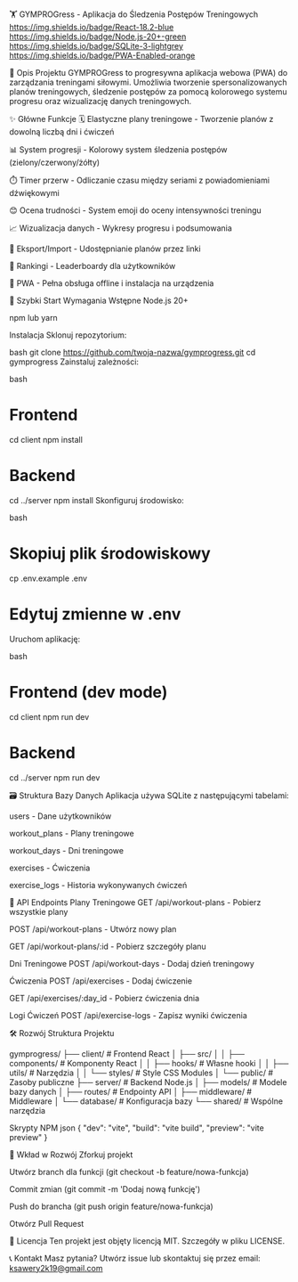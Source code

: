 🏋️ GYMPROGress - Aplikacja do Śledzenia Postępów Treningowych
https://img.shields.io/badge/React-18.2-blue
https://img.shields.io/badge/Node.js-20+-green
https://img.shields.io/badge/SQLite-3-lightgrey
https://img.shields.io/badge/PWA-Enabled-orange

📖 Opis Projektu
GYMPROGress to progresywna aplikacja webowa (PWA) do zarządzania treningami siłowymi. Umożliwia tworzenie spersonalizowanych planów treningowych, śledzenie postępów za pomocą kolorowego systemu progresu oraz wizualizację danych treningowych.

✨ Główne Funkcje
🗓️ Elastyczne plany treningowe - Tworzenie planów z dowolną liczbą dni i ćwiczeń

📊 System progresji - Kolorowy system śledzenia postępów (zielony/czerwony/żółty)

⏱️ Timer przerw - Odliczanie czasu między seriami z powiadomieniami dźwiękowymi

😊 Ocena trudności - System emoji do oceny intensywności treningu

📈 Wizualizacja danych - Wykresy progresu i podsumowania

🔗 Eksport/Import - Udostępnianie planów przez linki

👥 Rankingi - Leaderboardy dla użytkowników

📱 PWA - Pełna obsługa offline i instalacja na urządzenia

🚀 Szybki Start
Wymagania Wstępne
Node.js 20+

npm lub yarn

Instalacja
Sklonuj repozytorium:

bash
git clone https://github.com/twoja-nazwa/gymprogress.git
cd gymprogress
Zainstaluj zależności:

bash
# Frontend
cd client
npm install

# Backend
cd ../server
npm install
Skonfiguruj środowisko:

bash
# Skopiuj plik środowiskowy
cp .env.example .env
# Edytuj zmienne w .env
Uruchom aplikację:

bash
# Frontend (dev mode)
cd client
npm run dev

# Backend
cd ../server
npm run dev

🗃️ Struktura Bazy Danych
Aplikacja używa SQLite z następującymi tabelami:

users - Dane użytkowników

workout_plans - Plany treningowe

workout_days - Dni treningowe

exercises - Ćwiczenia

exercise_logs - Historia wykonywanych ćwiczeń

🔌 API Endpoints
Plany Treningowe
GET /api/workout-plans - Pobierz wszystkie plany

POST /api/workout-plans - Utwórz nowy plan

GET /api/workout-plans/:id - Pobierz szczegóły planu

Dni Treningowe
POST /api/workout-days - Dodaj dzień treningowy

Ćwiczenia
POST /api/exercises - Dodaj ćwiczenie

GET /api/exercises/:day_id - Pobierz ćwiczenia dnia

Logi Ćwiczeń
POST /api/exercise-logs - Zapisz wyniki ćwiczenia

🛠️ Rozwój
Struktura Projektu

gymprogress/
├── client/                 # Frontend React
│   ├── src/
│   │   ├── components/     # Komponenty React
│   │   ├── hooks/          # Własne hooki
│   │   ├── utils/          # Narzędzia
│   │   └── styles/         # Style CSS Modules
│   └── public/             # Zasoby publiczne
├── server/                 # Backend Node.js
│   ├── models/            # Modele bazy danych
│   ├── routes/            # Endpointy API
│   ├── middleware/        # Middleware
│   └── database/          # Konfiguracja bazy
└── shared/                # Wspólne narzędzia

Skrypty NPM
json
{
  "dev": "vite",
  "build": "vite build",
  "preview": "vite preview"
}

🤝 Wkład w Rozwój
Zforkuj projekt

Utwórz branch dla funkcji (git checkout -b feature/nowa-funkcja)

Commit zmian (git commit -m 'Dodaj nową funkcję')

Push do brancha (git push origin feature/nowa-funkcja)

Otwórz Pull Request

📄 Licencja
Ten projekt jest objęty licencją MIT. Szczegóły w pliku LICENSE.

📞 Kontakt
Masz pytania? Utwórz issue lub skontaktuj się przez email: ksawery2k19@gmail.com